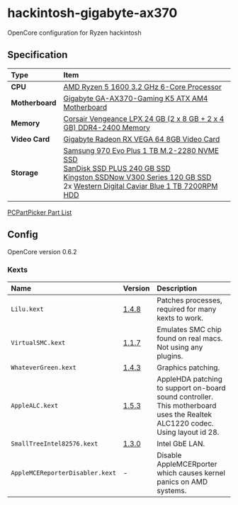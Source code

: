 # hackintosh-gigabyte-ax370

OpenCore configuration for Ryzen hackintosh

## Specification

Type|Item
:----|:----
**CPU** | [AMD Ryzen 5 1600 3.2 GHz 6-Core Processor](https://uk.pcpartpicker.com/product/mV98TW/amd-ryzen-5-1600-32ghz-6-core-processor-yd1600bbaebox)
**Motherboard** | [Gigabyte GA-AX370-Gaming K5 ATX AM4 Motherboard](https://uk.pcpartpicker.com/product/xQQRsY/gigabyte-ga-ax370-gaming-k5-atx-am4-motherboard-ga-ax370-gaming-k5)
**Memory** | [Corsair Vengeance LPX 24 GB (2 x 8 GB + 2 x 4 GB) DDR4-2400 Memory](https://uk.pcpartpicker.com/product/y9rcCJ/corsair-memory-cmk16gx4m2a2400c16)
**Video Card** | [Gigabyte Radeon RX VEGA 64 8GB Video Card](https://uk.pcpartpicker.com/product/gqTrxr/gigabyte-radeon-rx-vega-64-8gb-video-card-gv-rxvega64-8gd-b)
**Storage** | [Samsung 970 Evo Plus 1 TB M.2-2280 NVME SSD](https://uk.pcpartpicker.com/product/Zxw7YJ/samsung-970-evo-plus-1-tb-m2-2280-nvme-solid-state-drive-mz-v7s1t0bam) <br> [SanDisk SSD PLUS 240 GB SSD](https://uk.pcpartpicker.com/product/BNGj4D/sandisk-internal-hard-drive-sdssda240gg25) <br> [Kingston SSDNow V300 Series 120 GB SSD](https://uk.pcpartpicker.com/product/rtzv6h/kingston-internal-hard-drive-sv300s37a120g) <br> 2x [Western Digital Caviar Blue 1 TB 7200RPM HDD](https://uk.pcpartpicker.com/product/MwW9TW/western-digital-internal-hard-drive-wd10ezex)

[PCPartPicker Part List](https://uk.pcpartpicker.com/list/9dp7TJ)

## Config

OpenCore version 0.6.2

### Kexts

Name|Version|Description
:----|:----|:----
`Lilu.kext` | [1.4.8](https://github.com/acidanthera/Lilu/releases/tag/1.4.8) | Patches processes, required for many kexts to work.
`VirtualSMC.kext` | [1.1.7](https://github.com/acidanthera/VirtualSMC/releases/tag/1.1.7) | Emulates SMC chip found on real macs. Not using any plugins.
`WhateverGreen.kext` | [1.4.3](https://github.com/acidanthera/WhateverGreen/releases/tag/1.4.3) | Graphics patching.
`AppleALC.kext` | [1.5.3](https://github.com/acidanthera/AppleALC/releases/tag/1.5.3) | AppleHDA patching to support on-board sound controller. This motherboard uses the Realtek ALC1220 codec. Using layout id 28.
`SmallTreeIntel82576.kext` | [1.3.0](https://github.com/khronokernel/SmallTree-I211-AT-patch/releases/tag/1.3.0) | Intel GbE LAN.
`AppleMCEReporterDisabler.kext` | - | Disable AppleMCERporter which causes kernel panics on AMD systems.
